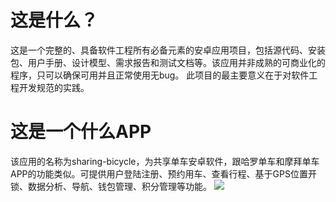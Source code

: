 # 这是什么？
这是一个完整的、具备软件工程所有必备元素的安卓应用项目，包括源代码、安装包、用户手册、设计模型、需求报告和测试文档等。该应用并非成熟的可商业化的程序，只可以确保可用并且正常使用无bug。
此项目的最主要意义在于对软件工程开发规范的实践。
# 这是一个什么APP
该应用的名称为sharing-bicycle，为共享单车安卓软件，跟哈罗单车和摩拜单车APP的功能类似。可提供用户登陆注册、预约用车、查看行程、基于GPS位置开锁、数据分析、导航、钱包管理、积分管理等功能。
![](https://jiantuku-liwenbin.oss-cn-shanghai.aliyuncs.com/%E6%9D%82/QQ%E6%88%AA%E5%9B%BE20201215192141.jpg)
